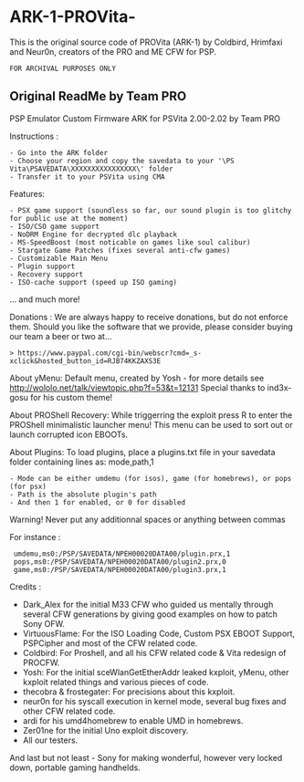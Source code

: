 # ARK-1-PROVita-

This is the original source code of PROVita (ARK-1) by Coldbird, Hrimfaxi and Neur0n, creators of the PRO and ME CFW for PSP.

`FOR ARCHIVAL PURPOSES ONLY`


## Original ReadMe by Team PRO

PSP Emulator Custom Firmware ARK for PSVita 2.00-2.02
by Team PRO

Instructions :

    - Go into the ARK folder
    - Choose your region and copy the savedata to your '\PS Vita\PSAVEDATA\XXXXXXXXXXXXXXXX\' folder
    - Transfer it to your PSVita using CMA

Features:

    - PSX game support (soundless so far, our sound plugin is too glitchy for public use at the moment)
    - ISO/CSO game support
    - NoDRM Engine for decrypted dlc playback
    - MS-SpeedBoost (most noticable on games like soul calibur)
    - Stargate Game Patches (fixes several anti-cfw games)
    - Customizable Main Menu
    - Plugin support
    - Recovery support
    - ISO-cache support (speed up ISO gaming)

... and much more!

Donations :
    We are always happy to receive donations, but do not enforce them.
    Should you like the software that we provide, please consider buying our team a beer or two at...

    > https://www.paypal.com/cgi-bin/webscr?cmd=_s-xclick&hosted_button_id=RJB74KKZAXS3E

About yMenu:
Default menu, created by Yosh - for more details see http://wololo.net/talk/viewtopic.php?f=53&t=12131
Special thanks to ind3x-gosu for his custom theme!

About PROShell Recovery:
While triggerring the exploit press R to enter the PROShell minimalistic launcher menu!
This menu can be used to sort out or launch corrupted icon EBOOTs.

About Plugins:
To load plugins, place a plugins.txt file in your savedata folder containing lines as:
mode,path,1

    - Mode can be either umdemu (for isos), game (for homebrews), or pops (for psx)
    - Path is the absolute plugin's path
    - And then 1 for enabled, or 0 for disabled

Warning! Never put any additionnal spaces or anything between commas

For instance :

     umdemu,ms0:/PSP/SAVEDATA/NPEH00020DATA00/plugin.prx,1
     pops,ms0:/PSP/SAVEDATA/NPEH00020DATA00/plugin2.prx,0
     game,ms0:/PSP/SAVEDATA/NPEH00020DATA00/plugin3.prx,1

Credits :

- Dark_Alex for the initial M33 CFW who guided us mentally through several CFW generations by giving good examples on how to patch Sony OFW.
- VirtuousFlame: For the ISO Loading Code, Custom PSX EBOOT Support, PSPCipher and most of the CFW related code.
- Coldbird: For Proshell, and all his CFW related code & Vita redesign of PROCFW.
- Yosh: For the initial sceWlanGetEtherAddr leaked kxploit, yMenu, other kxploit related things and various pieces of code.
- thecobra & frostegater: For precisions about this kxploit.
- neur0n for his syscall execution in kernel mode, several bug fixes and other CFW related code.
- ardi for his umd4homebrew to enable UMD in homebrews.
- Zer01ne for the initial Uno exploit discovery.
- All our testers.

And last but not least - Sony for making wonderful, however very locked down, portable gaming handhelds.

